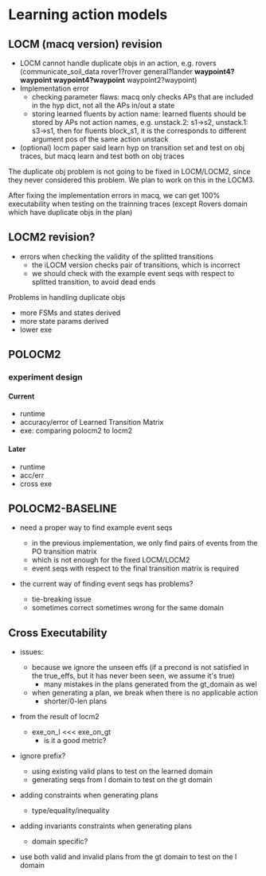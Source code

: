 # Learning action models

## LOCM (macq version) revision

- LOCM cannot handle duplicate objs in an action, e.g. rovers (communicate_soil_data rover1?rover general?lander **waypoint4?waypoint waypoint4?waypoint** waypoint2?waypoint)
- Implementation error
    - checking parameter flaws: macq only checks APs that are included in the hyp dict, not all the APs in/out a state
    - storing learned fluents by action name: learned fluents should be stored by APs not action names, e.g. unstack.2: s1->s2, unstack.1: s3->s1, then for fluents block_s1, it is the corresponds to different argument pos of the same action unstack
- (optional) locm paper said learn hyp on transition set and test on obj traces, but macq learn and test both on obj traces

The duplicate obj problem is not going to be fixed in LOCM/LOCM2, since they never considered this problem. We plan to work on this in the LOCM3.

After fixing the implementation errors in macq, we can get 100% executability when testing on the trainning traces (except Rovers domain which have duplicate objs in the plan)


## LOCM2 revision?

- errors when checking the validity of the splitted transitions
    - the iLOCM version checks pair of transitions, which is incorrect
    - we should check with the example event seqs with respect to splitted transition, to avoid dead ends

Problems in handling duplicate objs
- more FSMs and states derived
- more state params derived
- lower exe

## POLOCM2

### experiment design

#### Current

- runtime
- accuracy/error of Learned Transition Matrix
- exe: comparing polocm2 to locm2

#### Later

- runtime
- acc/err
- cross exe

## POLOCM2-BASELINE

- need a proper way to find example event seqs
    - in the previous implementation, we only find pairs of events from the PO transition matrix
    - which is not enough for the fixed LOCM/LOCM2
    - event seqs with respect to the final transition matrix is required

- the current way of finding event seqs has problems?
    - tie-breaking issue
    - sometimes correct sometimes wrong for the same domain

## Cross Executability 

- issues:
    - because we ignore the unseen effs (if a precond is not satisfied in the true_effs, but it has never been seen, we assume it's true)
        - many mistakes in the plans generated from the gt_domain as wel
    - when generating a plan, we break when there is no applicable action
        - shorter/0-len plans

- from the result of locm2
    - exe_on_l <<< exe_on_gt
        - is it a good metric?


- ignore prefix?
    - using existing valid plans to test on the learned domain
    - generating seqs from l domain to test on the gt domain

- adding constraints when generating plans
    - type/equality/inequality

- adding invariants constraints when generating plans
    - domain specific?

- use both valid and invalid plans from the gt domain to test on the l domain

    






